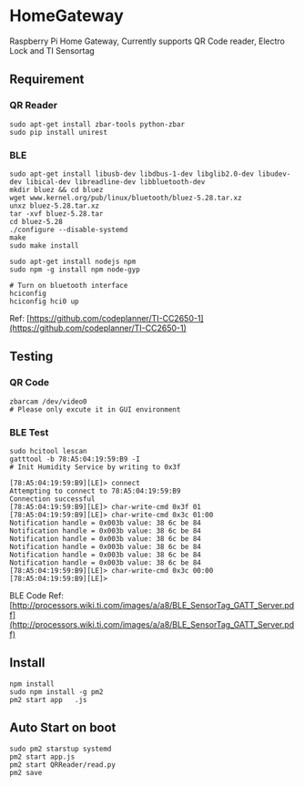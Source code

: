 # HomeGateway

Raspberry Pi Home Gateway, Currently supports QR Code reader, Electro Lock and TI Sensortag

Requirement
---

### QR Reader

```
sudo apt-get install zbar-tools python-zbar
sudo pip install unirest
```

### BLE

```
sudo apt-get install libusb-dev libdbus-1-dev libglib2.0-dev libudev-dev libical-dev libreadline-dev libbluetooth-dev
mkdir bluez && cd bluez
wget www.kernel.org/pub/linux/bluetooth/bluez-5.28.tar.xz
unxz bluez-5.28.tar.xz
tar -xvf bluez-5.28.tar
cd bluez-5.28
./configure --disable-systemd
make
sudo make install

sudo apt-get install nodejs npm
sudo npm -g install npm node-gyp

# Turn on bluetooth interface
hciconfig
hciconfig hci0 up
```

Ref: [https://github.com/codeplanner/TI-CC2650-1](https://github.com/codeplanner/TI-CC2650-1)

Testing
---

### QR Code
```
zbarcam /dev/video0
# Please only excute it in GUI environment
```

### BLE Test

```
sudo hcitool lescan
gatttool -b 78:A5:04:19:59:B9 -I
# Init Humidity Service by writing to 0x3f

```
```
[78:A5:04:19:59:B9][LE]> connect
Attempting to connect to 78:A5:04:19:59:B9
Connection successful
[78:A5:04:19:59:B9][LE]> char-write-cmd 0x3f 01
[78:A5:04:19:59:B9][LE]> char-write-cmd 0x3c 01:00
Notification handle = 0x003b value: 38 6c be 84
Notification handle = 0x003b value: 38 6c be 84
Notification handle = 0x003b value: 38 6c be 84
Notification handle = 0x003b value: 38 6c be 84
Notification handle = 0x003b value: 38 6c be 84
Notification handle = 0x003b value: 38 6c be 84
[78:A5:04:19:59:B9][LE]> char-write-cmd 0x3c 00:00
[78:A5:04:19:59:B9][LE]>
```
BLE Code Ref: [http://processors.wiki.ti.com/images/a/a8/BLE_SensorTag_GATT_Server.pdf](http://processors.wiki.ti.com/images/a/a8/BLE_SensorTag_GATT_Server.pdf)

Install
---

```
npm install
sudo npm install -g pm2
pm2 start app	.js
```

Auto Start on boot
---
```
sudo pm2 starstup systemd
pm2 start app.js
pm2 start QRReader/read.py
pm2 save
```
